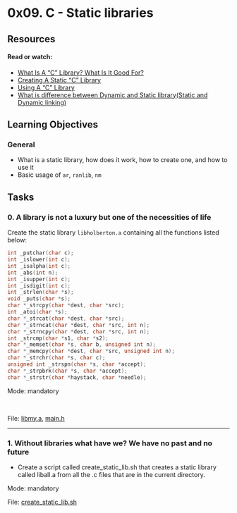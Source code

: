 # 0x09. C - Static libraries

## Resources

#### Read or watch:

* [What Is A “C” Library? What Is It Good For?](https://intranet.hbtn.io/rltoken/3J6z3Gz)
* [Creating A Static “C” Library](https://intranet.hbtn.io/rltoken/3J6z3Gz)
* [Using A “C” Library](https://intranet.hbtn.io/rltoken/3J6z3Gz)
* [What is difference between Dynamic and Static library(Static and Dynamic linking)](https://intranet.hbtn.io/rltoken/3J6z3Gz)

## Learning Objectives

### General

* What is a static library, how does it work, how to create one, and how to use
	it
* Basic usage of `ar`, `ranlib`, `nm`

## Tasks

### 0. A library is not a luxury but one of the necessities of life

Create the static library `libholberton.a` containing all the functions listed
below:

```c
int _putchar(char c);
int _islower(int c);
int _isalpha(int c);
int _abs(int n);
int _isupper(int c);
int _isdigit(int c);
int _strlen(char *s);
void _puts(char *s);
char *_strcpy(char *dest, char *src);
int _atoi(char *s);
char *_strcat(char *dest, char *src);
char *_strncat(char *dest, char *src, int n);
char *_strncpy(char *dest, char *src, int n);
int _strcmp(char *s1, char *s2);
char *_memset(char *s, char b, unsigned int n);
char *_memcpy(char *dest, char *src, unsigned int n);
char *_strchr(char *s, char c);
unsigned int _strspn(char *s, char *accept);
char *_strpbrk(char *s, char *accept);
char *_strstr(char *haystack, char *needle);
```

Mode: mandatory 

<br/>

File: [libmy.a](libmy.a), [main.h](main.h)

<hr/>

### 1. Without libraries what have we? We have no past and no future

- Create a script called create_static_lib.sh that creates a static library
	called liball.a from all the .c files that are in the current directory.

Mode: mandatory

File: [create_static_lib.sh](create_static_lib.sh)
